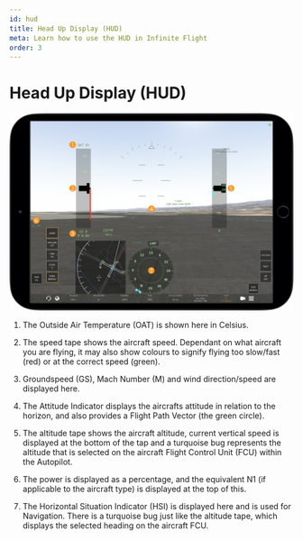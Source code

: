 ```yaml
---
id: hud
title: Head Up Display (HUD)
meta: Learn how to use the HUD in Infinite Flight
order: 3
---
```


# Head Up Display (HUD)

![Head Up Display](_images/manual/frames/hud.png)



1. The Outside Air Temperature (OAT) is shown here in Celsius.

   

2. The speed tape shows the aircraft speed. Dependant on what aircraft you are flying, it may also show colours to signify flying too slow/fast (red) or at the correct speed (green).

   

3. Groundspeed (GS), Mach Number (M) and wind direction/speed are displayed here.

   

4. The Attitude Indicator displays the aircrafts attitude in relation to the horizon, and also provides a Flight Path Vector (the green circle).

   

5. The altitude tape shows the aircraft altitude, current vertical speed is displayed at the bottom of the tap and a turquoise bug represents the altitude that is selected on the aircraft Flight Control Unit (FCU) within the Autopilot.

   

6. The power is displayed as a percentage, and the equivalent N1 (if applicable to the aircraft type) is displayed at the top of this.

   

7. The Horizontal Situation Indicator (HSI) is displayed here and is used for Navigation. There is a turquoise bug just like the altitude tape, which displays the selected heading on the aircraft FCU.
